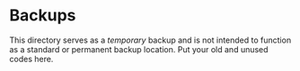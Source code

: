 # Backups

This directory serves as a *temporary* backup and is not intended to function as a standard or permanent backup location. Put your old and unused codes here.
